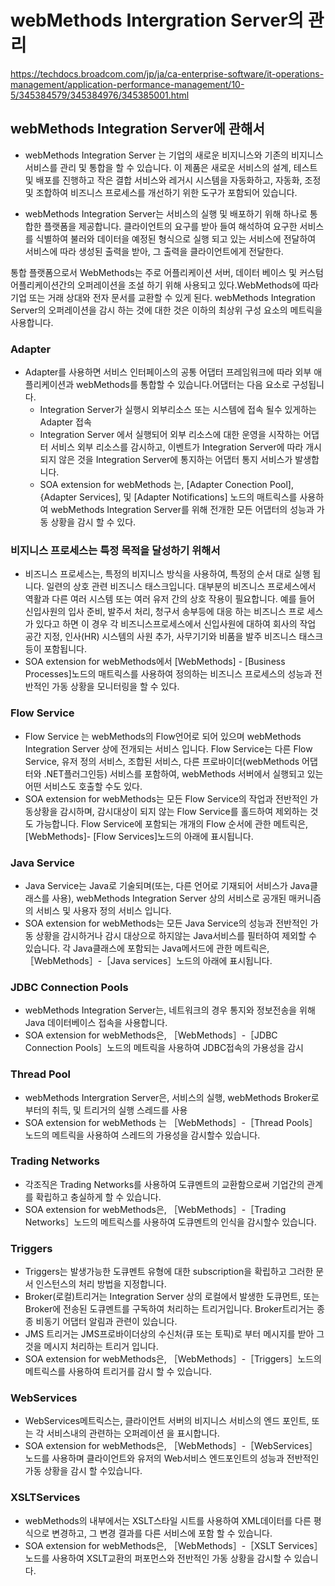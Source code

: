 # webMethods Intergration Server의 관리
https://techdocs.broadcom.com/jp/ja/ca-enterprise-software/it-operations-management/application-performance-management/10-5/345384579/345384976/345385001.html
## webMethods Integration Server에 관해서
* webMethods Integration Server 는 기업의 새로운 비지니스와 기존의 비지니스 서비스를 관리 및 통합을 할 수 있습니다.
이 제품은 새로운 서비스의 설계, 테스트 및 배포를 진행하고 작은 결합 서비스와 레거시 시스템을 자동화하고, 자동화, 조정 및 조합하여 비즈니스 프로세스를 개선하기 위한 도구가 포함되어 있습니다.

* webMethods Integration Server는 서비스의 실행 및 배포하기 위해 하나로 통합한 플랫폼을 제공합니다.  클라이언트의 요구를 받아 들여 해석하여 요구한 서비스를 식별하여 불러와 데이터을 예정된 형식으로 실행 되고 있는 서비스에 전달하여 서비스에 따라 생성된 출력을 받아, 그 출력을 클라이언트에게 전달한다.

통합 플랫폼으로서 WebMethods는 주로 어플리케이션 서버, 데이터 베이스 및 커스텀 어플리케이션간의 오퍼레이션을 조설 하기 위해 사용되고 있다.WebMethods에 따라 기업 또는 거래 상대와 전자 문서를 교환할 수 있게 된다.
webMethods Integration Server의 오퍼레이션을 감시 하는 것에 대한 것은 이하의 최상위 구성 요소의 메트릭을 사용합니다.

### Adapter
* Adapter를 사용하면 서비스 인터페이스의 공통 어댑터 프레임워크에 따라 외부 애플리케이션과 webMethods를 통합할 수 있습니다.어댑터는 다음 요소로 구성됩니다.
  * Integration Server가 실행시 외부리소스 또는 시스템에 접속 될수 있게하는 Adapter 접속
  * Integration Server 에서 실행되어 외부 리소스에 대한 운영을 시작하는 어댑터 서비스 외부 리소스를 감시하고, 이벤트가 Integration Server에 따라 개시되지 않은 것을 Integration Server에 통지하는 어댑터 통지 서비스가 발생합니다.
  * SOA extension for webMethods 는, [Adapter Conection Pool], {Adapter Services],  및 [Adapter Notifications] 노드의 매트릭스를 사용하여 webMethods Integration Server를 위해 전개한 모든 어댑터의 성능과 가동 상황을 감시 할 수 있다.
###  비지니스 프로세스는 특정 목적을 달성하기 위해서
  * 비즈니스 프로세스는, 특정의 비지니스 방식을 사용하여, 특정의 순서 대로 실행 됩니다. 일련의 상호 관련 비즈니스 태스크입니다. 대부분의 비즈니스 프로세스에서 역활과 다른 여러 시스템 또는 여러 유저 간의 상호 작용이 필요합니다. 예를 들어 신입사원의  입사 준비, 발주서 처리, 청구서 송부등에 대응 하는 비즈니스 프로 세스가 있다고 하면 이 경우 각 비즈니스프로세스에서 신입사원에 대하여 회사의 작업 공간 지정, 인사(HR) 시스템의 사원 추가, 사무기기와 비품을 발주 비즈니스 태스크등이 포함됩니다.
  * SOA extension for webMethods에서 [WebMethods] - [Business Processes]노드의 매트릭스를 사용하여 정의하는 비즈니스 프로세스의 성능과 전반적인 가동 상황을 모니터링을 할 수 있다.
### Flow Service
* Flow Service 는 webMethods의 Flow언어로 되어 있으며 webMethods Integration Server 상에 전개되는 서비스 입니다. Flow Service는 다른 Flow Service, 유저 정의 서비스, 조합된 서비스, 다른 프로바이더(webMethods 어댑터와 .NET플러그인등) 서비스를 포함하여, webMethods 서버에서 실행되고 있는 어떤 서비스도 호출할 수도 있다.
* SOA extension for webMethods는 모든 Flow Service의 작업과 전반적인 가동상황을 감시하며, 감시대상이 되지 않는 Flow Service를 홀드하여 제외하는 것도 가능합니다. Flow Service에 포함되는 개개의 Flow 순서에 관한 메트릭은, [WebMethods]- [Flow Services]노드의 아래에 표시됩니다.
### Java Service
* Java Service는 Java로 기술되며(또는, 다른 언어로 기재되어 서비스가 Java클래스를 사용), webMethods Integration Server 상의 서비스로 공개된 매커니즘의 서비스 및 사용자 정의 서비스 입니다.
* SOA extension for webMethods는 모든 Java Service의 성능과 전반적인 가동 상황을 감시하거나 감시 대상으로 하지않는 Java서비스를 필터하여 제외할 수 있습니다. 각 Java클래스에 포함되는 Java메서드에 관한 메트릭은, ［WebMethods］-［Java services］노드의 아래에 표시됩니다.
### JDBC Connection Pools
* webMethods Integration Server는, 네트워크의 경우 통지와 정보전송을 위해 Java 데이터베이스 접속을 사용합니다.
* SOA extension for webMethods은, ［WebMethods］-［JDBC Connection Pools］노드의 메트릭을 사용하여 JDBC접속의 가용성을 감시
###  Thread Pool
* webMethods Intergration Server은, 서비스의 실행, webMethods Broker로 부터의 취득, 및 트리거의 실행 스레드를 사용
* SOA extension for webMethods 는 ［WebMethods］-［Thread Pools］노드의 메트릭을 사용하여 스레드의 가용성을 감시할수 있습니다.
### Trading Networks
* 각조직은 Trading Networks를 사용하여 도큐멘트의 교환함으로써 기업간의 관계를 확립하고 충실하게 할 수 있습니다.
* SOA extension for webMethods은, ［WebMethods］-［Trading Networks］노드의 메트릭스를 사용하여 도큐멘트의 인식을 감시할수 있습니다.
### Triggers
* Triggers는 발생가능한 도큐멘트 유형에 대한 subscription을 확립하고 그러한 문서 인스턴스의 처리 방법을 지정합니다.
* Broker(로컬)트리거는 Integration Server 상의 로컬에서 발생한 도큐먼트, 또는 Broker에 전송된 도큐멘트를 구독하여 처리하는 트리거입니다. Broker트리거는 종종 비동기 어댑터 알림과 관련이 있습니다.
* JMS 트리거는 JMS프로바이더상의 수신처(큐 또는 토픽)로 부터 메시지를 받아 그것을 메시지 처리하는 트리거 입니다.
* SOA extension for webMethods은, ［WebMethods］-［Triggers］노드의 메트릭스를 사용하여 트리거를 감시 할 수 있습니다.

### WebServices
* WebServices메트릭스는,  클라이언트 서버의 비지니스 서비스의 엔드 포인트, 또는 각 서비스내의 관련하는 오퍼레이션 을 표시합니다.
* SOA extension for webMethods은, ［WebMethods］-［WebServices］노드를 사용하며 클라이언트와 유저의 Web서비스 엔드포인트의 성능과 전반적인 가동 상황을 감시 할 수있습니다.
### XSLTServices
* webMethods의 내부에서는 XSLT스타일 시트를 사용하여 XML데이터를 다른 평식으로 변경하고, 그 변경 결과를 다른 서비스에 포함 할 수 있습니다.
* SOA extension for webMethods은, ［WebMethods］-［XSLT Services］노드를 사용하여 XSLT교환의 퍼포먼스와 전반적인 가동 상황을 감시할 수 있습니다.
